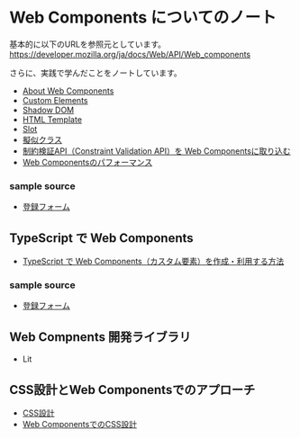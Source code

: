 # Web Components についてのノート

基本的に以下のURLを参照元としています。  
https://developer.mozilla.org/ja/docs/Web/API/Web_components

さらに、実践で学んだことをノートしています。

- [About Web Components](docs/about-web-components.md)
- [Custom Elements](docs/custom-elements.md)
- [Shadow DOM](docs/shadowdom.md)
- [HTML Template](docs/html-template.md)
- [Slot](docs/slot.md)
- [擬似クラス](docs/pseudo-classes.md)
- [制約検証API（Constraint Validation API）を Web Componentsに取り込む](docs/constraint-validation-api.md)
- [Web Componentsのパフォーマンス](docs/web-components-performance.md)

### sample source
- [登録フォーム](sample_sources/javascript-version-registration-form/index.md)


## TypeScript で Web Components
- [TypeScript で Web Components（カスタム要素）を作成・利用する方法](docs/web-components-with-typescript.md)

### sample source
- [登録フォーム](sample_sources/typescript-version-registration-form/index.md)

## Web Compnents 開発ライブラリ

- Lit

## CSS設計とWeb Componentsでのアプローチ
- [CSS設計](docs/css-desgin/css-desgin.md)
- [Web ComponentsでのCSS設計](docs/css-desgin/css-design-for-web-components.md)
